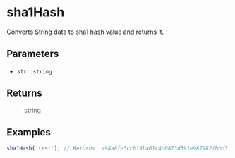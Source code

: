 # sha1Hash <Lang dart js />

<NodeRequired en />

Converts String data to sha1 hash value and returns it.

## Parameters

- `str::string`

## Returns

> string

## Examples

```javascript
sha1Hash('test'); // Returns 'a94a8fe5ccb19ba61c4c0873d391e987982fbbd3'
```
